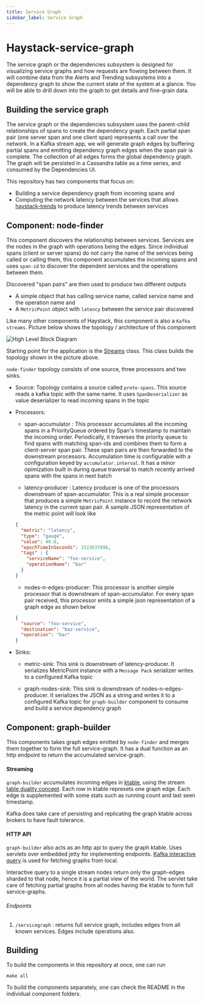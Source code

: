 ```yaml
---
title: Service Graph
sidebar_label: Service Graph
---
```


# Haystack-service-graph

The service graph or the dependencies subsystem is designed for visualizing service graphs and how requests are flowing between them. It will combine data from the Alerts and Trending subsystems into a dependency graph to show the current state of the system at a glance. You will be able to drill down into the graph to get details and fine-grain data.

## Building the service graph

The service graph or the dependencies subsystem uses the parent-child relationships of spans to create the dependency graph. Each partial span pair (one server span and one client span) represents a call over the network. In a Kafka stream app, we will generate graph edges by buffering partial spans and emitting dependency graph edges when the span pair is complete. The collection of all edges forms the global dependency graph. The graph will be persisted in a Cassandra table as a time series, and consumed by the Dependencies UI.

This repository has two components that focus on:

* Building a service dependency graph from incoming spans and
* Computing the network latency between the services that allows [haystack-trends](https://github.com/ExpediaDotCom/haystack-traces) to produce latency trends between services


## Component: node-finder

This component discovers the relationship between services. Services are the nodes in the graph with operations being the edges. Since individual spans (client or server spans) do not carry the name of the services being called or calling them, this component accumulates the incoming spans and uses `span-id` to discover the dependent services and the operations between them. 

Discovered "span pairs" are then used to produce two different outputs

* A simple object that has calling service name, called service name and the operation name and
* A `MetricPoint` object with `latency` between the service pair discovered

Like many other components of Haystack, this component is also a `Kafka streams`. Picture below shows the topology / architecture of this component


![High Level Block Diagram](/haystack/img/service-graph-architecture.png)



Starting point for the application is the [Streams](node-finder/src/main/scala/com/expedia/www/haystack/service/graph/node/finder/app/Streams.scala) class. This class builds the topology shown in the picture above. 

`node-finder` topology consists of one source, three processors and two sinks. 

* Source:  Topology contains a source called `proto-spans`. This source reads a kafka topic with the same name. It uses `SpanDeserializer` as value deserializer to read incoming spans in the topic

* Processors:
  * span-accumulator : This processor accumulates all the incoming spans in a PriorityQueue ordered by Span's timestamp to maintain the incoming order. Periodically, it traverses the priority queue to find spans with matching span-ids and combines them to form a client-server span pair. These span pairs are then forwarded to the downstream processors. Accumulation time is configurable with a configuration keyed by `accumulator.interval`. It has a minor opimization built in during queue traversal to match recently arrived spans with the spans in next batch
  
  * latency-producer : Latency producer is one of the processors downstream of span-accumulator. This is a real simple processor that produces a simple `MetricPoint` instance to record the network latency in the current span pair. A sample JSON representation of the metric point will look like
  
  ```json
  {
    "metric": "latency",
    "type": "gauge",
    "value": 40.0,
    "epochTimeInSeconds": 1523637898,
    "tags" : {
      "serviceName": "foo-service",
      "operationName": "bar"
    }
  }  
  ```
  
  * nodes-n-edges-producer: This processor is another simple processor that is downstream of span-accumulator. For every span pair received, this processor emits a simple json representation of a graph edge as shown below
  
  ```json
  {
    "source": "foo-service",
    "destination": "baz-service",
    "operation": "bar"  
  }
  ```
* Sinks:

  * metric-sink: This sink is downstream of latency-producer. It serializes MetricPoint instance with a `Message Pack` serializer writes to a configured Kafka topic
  
  * graph-nodes-sink: This sink is downstream of nodes-n-edges-producer. It serializes the JSON as a string and writes it to a configured Kafka topic for `graph-builder` component to consume and build a service dependency graph

## Component: graph-builder

This components takes graph edges emitted by `node-finder` and merges them together to form the full service-graph. It has a dual function as an http endpoint to return the accumulated service-graph. 

#### Streaming
`graph-builder` accumulates incoming edges in [ktable](https://kafka.apache.org/0102/javadoc/org/apache/kafka/streams/kstream/KTable.html), using the stream [table duality concept](https://docs.confluent.io/current/streams/concepts.html#duality-of-streams-and-tables). Each row in ktable represets one graph edge. Each edge is supplemented with some stats such as running count and last seen timestamp. 

Kafka does take care of persisting and replicating the graph ktable across brokers to have fault tolerance.  

#### HTTP API
`graph-builder` also acts as an http api to query the graph ktable. Uses servlets over embedded jetty for implementing endpoints. [Kafka interactive query](https://kafka.apache.org/10/documentation/streams/developer-guide/interactive-queries.html) is used for fetching graphs from local.  

Interactive query to a single stream nodes return only the graph-edges sharded to that node, hence it is a partial view of the world. The servlet take care of fetching partial graphs from all nodes having the ktable to form full service-graphs.
  
###### Endpoints 
1. `/servicegraph` : returns full service graph, includes edges from all known services. Edges include operations also.  

## Building

To build the components in this repository at once, one can run

```
make all
```

To build the components separately, one can check the README in the individual component folders.
